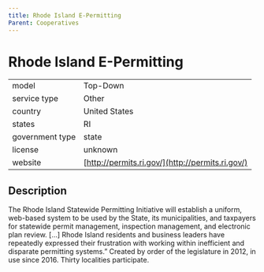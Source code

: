 ```yaml
---
title: Rhode Island E-Permitting
Parent: Cooperatives
---
```


# Rhode Island E-Permitting

|                   |                                          |
|:------------------|:-----------------------------------------|
| model             | Top-Down
| service type      | Other
| country           | United States
| states            | RI
| government type   | state
| license           | unknown
| website           | [http://permits.ri.gov/](http://permits.ri.gov/)

## Description
The Rhode Island Statewide Permitting Initiative will establish a uniform, web-based system to be used by the State, its municipalities, and taxpayers for statewide permit management, inspection management, and electronic plan review. [...] Rhode Island residents and business leaders have repeatedly expressed their frustration with working within inefficient and disparate permitting systems.” Created by order of the legislature in 2012, in use since 2016. Thirty localities participate.
